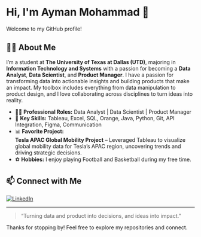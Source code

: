 # Hi, I'm Ayman Mohammad 👋  
Welcome to my GitHub profile!

## 👨‍💻 About Me

I’m a student at **The University of Texas at Dallas (UTD)**, majoring in **Information Technology and Systems** with a passion for becoming a **Data Analyst**, **Data Scientist**, and **Product Manager**. I have a passion for transforming data into actionable insights and building products that make an impact. My toolbox includes everything from data manipulation to product design, and I love collaborating across disciplines to turn ideas into reality.



- 🧑‍💼 **Professional Roles:** Data Analyst | Data Scientist | Product Manager  
- 🚀 **Key Skills:** Tableau, Excel, SQL, Orange, Java, Python, Git, API Integration, Figma, Communication  
- 📊 **Favorite Project:**  
  **Tesla APAC Global Mobility Project** – Leveraged Tableau to visualize global mobility data for Tesla’s APAC region, uncovering trends and driving strategic decisions.  
- ⚽ **Hobbies:** I enjoy playing Football and Basketball during my free time.

## 📫 Connect with Me
<a href="https://www.linkedin.com/in/ayman-mohammad-063278255/" target="_blank">
  <img src="https://img.shields.io/badge/LinkedIn-Ayman%20Mohammad-blue?style=flat-square&logo=linkedin" alt="LinkedIn">
</a>

---

> “Turning data and product into decisions, and ideas into impact.”

Thanks for stopping by! Feel free to explore my repositories and connect.
